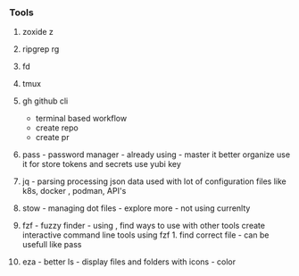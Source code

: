 ### Tools 

1. zoxide  z
2. ripgrep rg
3. fd
4. tmux
5. gh  github cli
    - terminal based workflow
    - create repo
    - create pr

6. pass  -  password manager  -  already using -  master it 
             better organize 
             use it for  store tokens  and secrets 
             use yubi key
7. jq  -  parsing processing json data
            used  with  lot of  configuration files 
            like k8s, docker , podman,  API's 

8. stow   -  managing dot files  - explore more  -  not using currenlty 

9. fzf  - fuzzy finder -  using ,  find ways to use with  other tools
            create interactive command line tools using fzf
            1. find correct file    - can  be usefull  like pass 

10. eza -  better ls - display  files and folders with icons - color 

